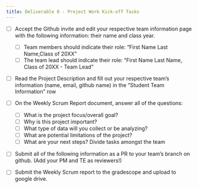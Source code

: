 ```yaml
---
title: Deliverable 0 - Project Work Kick-off Tasks
---
```



- [ ] Accept the Github invite and edit your respective team information page with the following information: their name and class year. 
  - [ ] Team members should indicate their role: “First Name Last Name,Class of 20XX”
  - [ ] The team lead should indicate their role: “First Name Last Name,  Class of 20XX - Team Lead” 
  
- [ ] Read the Project Description and fill out your respective team’s information (name, email, github name) in the “Student Team Information” row

- [ ] On the Weekly Scrum Report document, answer all of the questions:
  - [ ] What is the project focus/overall goal?
  - [ ] Why is this project important?
  - [ ] What type of data will you collect or be analyzing?
  - [ ] What are potential limitations of the project?
  - [ ] What are your next steps? Divide tasks amongst the team
  
- [ ] Submit all of the following information as a PR to your team’s branch on github. (Add your PM and TE as reviewers!) 
  
- [ ] Submit the Weekly Scrum report to the gradescope and upload to google drive.
